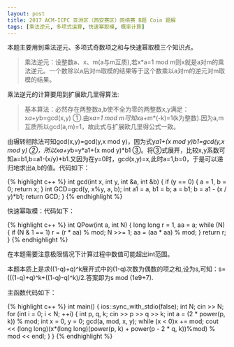 ```yaml
---
layout: post
title: 2017 ACM-ICPC 亚洲区（西安赛区）网络赛 B题 Coin 题解
tags: [乘法逆元, 多项式运算, 快速幂取模, 概率计算]
---
```


本题主要用到乘法逆元、多项式奇数项之和与快速幂取模三个知识点。

>乘法逆元：设整数a、x、m(a与m互质),若x*a=1 mod m则x就是a对m的乘法逆元。一个数除以a后对m取模的结果等于这个数乘以a对m的逆元对m取模的结果。

乘法逆元的计算要用到扩展欧几里得算法:

>基本算法：必然存在两整数a,b使不全为零的两整数x,y满足：x*a+y*b=gcd(x,y) ①.由x*a=1 mod m可知x*a+m*(-k)=1(k为整数).因为a,m互质所以gcd(a,m)=1，故此式与扩展欧几里得公式一致。

由辗转相除法可知gcd(x,y)=gcd(y,x mod y)，因为式y*a1+(x mod y)*b1=gcd(y,x mod y) ②，所以x*a+y*b=y*a1+(x mod y)*b1 ③。将③式展开，比较x,y系数可知a=b1,b=a1-(x/y)*b1.又因为在y=0时，gcd(x,y)=x,此时a=1,b=0，于是可以递归地求出a,b的值。代码如下：

{% highlight c++ %}
int gcd(int x, int y, int &a, int &b)
{
    if (y == 0) 
    {
        a = 1, b = 0;
        return x; 
    }
    int GCD=gcd(y, x%y, a, b);
    int a1 = a, b1 = b;
    a = b1;
    b = a1 - (x / y)*b1;
    return GCD;
}
{% endhighlight %}

快速幂取模：代码如下：

{% highlight c++ %}
int QPow(int a, int N) {
    long long r = 1, aa = a;
    while (N) {
        if (N & 1 == 1) r = (r * aa) % mod;
        N >>= 1;
        aa = (aa * aa) % mod;
    }
    return r;
}
{% endhighlight %}

在本题需要注意极限情况下计算过程中数值可能超出int范围。

本题本质上是求((1-q)+q)^k展开式中的(1-q)次数为偶数的项之和,设为s,可知：s=(((1-q)+q)^k+((1-q)-q)^k)/2.答案即为s mod (1e9+7).

主函数代码如下：

{% highlight c++ %}
int main()
{
    ios::sync_with_stdio(false);
    int N;
    cin >> N;
    for (int i = 0; i < N; ++i)
    {
        int p, q, k;
        cin >> p >> q >> k;
        int a = (2 * power(p, k)) % mod;
        int x = 0, y = 0;
        gcd(a, mod, x, y);
        while (x < 0)x += mod;
        cout << (long long)(x*(long long)(power(p, k) + power(p - 2 * q, k))%mod) % mod << endl;
    }
}
{% endhighlight %}
